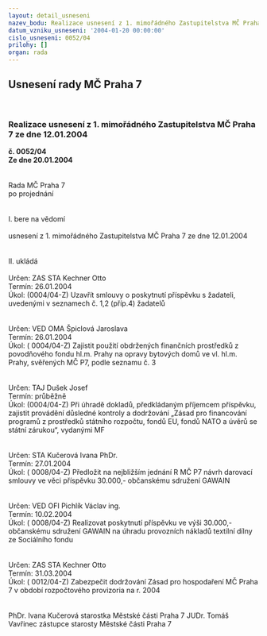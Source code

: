 ```yaml
---
layout: detail_usneseni
nazev_bodu: Realizace usnesení z 1. mimořádného Zastupitelstva MČ Praha 7 ze dne 12.01.2004
datum_vzniku_usneseni: '2004-01-20 00:00:00'
cislo_usneseni: 0052/04
prilohy: []
organ: rada
---
```

<div id="ucUsn_pList" class="usn">
	<span><h2>Usnesení rady MČ Praha 7 </h2>
<br></span><div class="standBody">
<span><h3>Realizace usnesení z 1. mimořádného Zastupitelstva MČ Praha 7 ze dne 12.01.2004</h3></span><div class="center">
		<strong>č. 0052/04</strong><br>
	</div>
<div class="center">
		<strong>Ze dne 20.01.2004</strong><br><br>
	</div>
<br>Rada MČ Praha 7<br>po projednání<br><br><br>I.	bere na vědomí<br><br> usnesení z 1. mimořádného Zastupitelstva MČ Praha 7 ze dne 12.01.2004<br><br><br>II.	ukládá <br><br>Určen:	ZAS STA Kechner Otto<br>Termín: 26.01.2004<br>Úkol:	(0004/04-Z) Uzavřít smlouvy o poskytnutí příspěvku s žadateli, uvedenými v seznamech č. 1,2 (příp.4) žadatelů<br> <br><br>Určen:	VED OMA Špiclová Jaroslava<br>Termín: 26.01.2004<br>Úkol:	( 0004/04-Z) Zajistit použití obdržených finančních prostředků z povodňového fondu hl.m. Prahy na opravy bytových domů ve vl. hl.m. Prahy, svěřených MČ P7, podle seznamu č. 3  <br> <br><br>Určen:	TAJ Dušek Josef<br>Termín: průběžně<br>Úkol:	(0004/04-Z) Při úhradě dokladů, předkládaným příjemcem příspěvku, zajistit provádění důsledné kontroly a dodržování „Zásad pro financování programů z prostředků státního rozpočtu, fondů EU, fondů NATO a úvěrů se státní zárukou“, vydanými MF  <br> <br><br>Určen:	STA Kučerová Ivana PhDr.<br>Termín: 27.01.2004<br>Úkol:	( 0008/04-Z) Předložit na nejbližším jednání R MČ P7 návrh darovací smlouvy ve věci příspěvku 30.000,- občanskému sdružení GAWAIN<br>  <br><br>Určen:	VED OFI Pichlík Václav ing.<br>Termín: 10.02.2004<br>Úkol:	( 0008/04-Z) Realizovat poskytnutí příspěvku ve výši 30.000,- občanskému sdružení GAWAIN na úhradu provozních nákladů textilní dílny ze Sociálního fondu<br> <br><br>Určen:	ZAS STA Kechner Otto<br>Termín: 31.03.2004<br>Úkol:	( 0012/04-Z) Zabezpečit dodržování Zásad pro hospodaření MČ Praha 7 v období rozpočtového provizoria na r. 2004<br> <br> 	<br>PhDr. Ivana Kučerová starostka Městské části Praha 7	 JUDr. Tomáš Vavřinec zástupce starosty Městské části Praha 7<br>	<br><br>
</div>
</div>